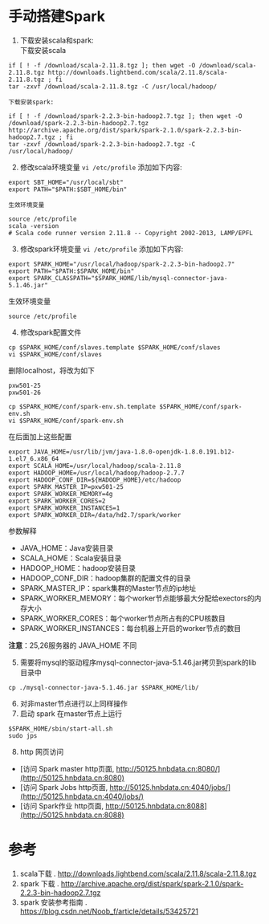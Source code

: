 # 手动搭建Spark

1. 下载安装scala和spark:  
    下载安装scala
```
if [ ! -f /download/scala-2.11.8.tgz ]; then wget -O /download/scala-2.11.8.tgz http://downloads.lightbend.com/scala/2.11.8/scala-2.11.8.tgz ; fi
tar -zxvf /download/scala-2.11.8.tgz -C /usr/local/hadoop/
```

    下载安装spark:
```
if [ ! -f /download/spark-2.2.3-bin-hadoop2.7.tgz ]; then wget -O /download/spark-2.2.3-bin-hadoop2.7.tgz http://archive.apache.org/dist/spark/spark-2.1.0/spark-2.2.3-bin-hadoop2.7.tgz ; fi
tar -zxvf /download/spark-2.2.3-bin-hadoop2.7.tgz -C /usr/local/hadoop/
```
2. 修改scala环境变量 `vi /etc/profile`
    添加如下内容:
```
export SBT_HOME="/usr/local/sbt"
export PATH="$PATH:$SBT_HOME/bin"
```
    生效环境变量
```
source /etc/profile
scala -version
# Scala code runner version 2.11.8 -- Copyright 2002-2013, LAMP/EPFL
```

3. 修改spark环境变量 `vi /etc/profile`
添加如下内容:
```
export SPARK_HOME="/usr/local/hadoop/spark-2.2.3-bin-hadoop2.7"
export PATH="$PATH:$SPARK_HOME/bin"
export SPARK_CLASSPATH="$SPARK_HOME/lib/mysql-connector-java-5.1.46.jar"
```
 生效环境变量
```
source /etc/profile
```

4. 修改spark配置文件
```
cp $SPARK_HOME/conf/slaves.template $SPARK_HOME/conf/slaves
vi $SPARK_HOME/conf/slaves
```
删除localhost，将改为如下
```
pxw501-25
pxw501-26
```

```
cp $SPARK_HOME/conf/spark-env.sh.template $SPARK_HOME/conf/spark-env.sh
vi $SPARK_HOME/conf/spark-env.sh
```
在后面加上这些配置
```
export JAVA_HOME=/usr/lib/jvm/java-1.8.0-openjdk-1.8.0.191.b12-1.el7_6.x86_64
export SCALA_HOME=/usr/local/hadoop/scala-2.11.8
export HADOOP_HOME=/usr/local/hadoop/hadoop-2.7.7
export HADOOP_CONF_DIR=${HADOOP_HOME}/etc/hadoop
export SPARK_MASTER_IP=pxw501-25
export SPARK_WORKER_MEMORY=4g
export SPARK_WORKER_CORES=2
export SPARK_WORKER_INSTANCES=1
export SPARK_WORKER_DIR=/data/hd2.7/spark/worker
```
参数解释
- JAVA_HOME：Java安装目录
- SCALA_HOME：Scala安装目录
- HADOOP_HOME：hadoop安装目录
- HADOOP_CONF_DIR：hadoop集群的配置文件的目录
- SPARK_MASTER_IP：spark集群的Master节点的ip地址
- SPARK_WORKER_MEMORY：每个worker节点能够最大分配给exectors的内存大小
- SPARK_WORKER_CORES：每个worker节点所占有的CPU核数目
- SPARK_WORKER_INSTANCES：每台机器上开启的worker节点的数目

**注意**：25,26服务器的 JAVA_HOME 不同

5. 需要将mysql的驱动程序mysql-connector-java-5.1.46.jar拷贝到spark的lib目录中
```
cp ./mysql-connector-java-5.1.46.jar $SPARK_HOME/lib/
```
6. 对非master节点进行以上同样操作
7. 启动 spark
在master节点上运行
```
$SPARK_HOME/sbin/start-all.sh
sudo jps
```

8. http 网页访问
 - [访问 Spark master http页面, http://50125.hnbdata.cn:8080/](http://50125.hnbdata.cn:8080)
 - [访问 Spark Jobs http页面, http://50125.hnbdata.cn:4040/jobs/](http://50125.hnbdata.cn:4040/jobs/)
 - [访问 Spark作业 http页面, http://50125.hnbdata.cn:8088](http://50125.hnbdata.cn:8088)


# 参考
1. scala下载 . http://downloads.lightbend.com/scala/2.11.8/scala-2.11.8.tgz
2. spark 下载 . http://archive.apache.org/dist/spark/spark-2.1.0/spark-2.2.3-bin-hadoop2.7.tgz
3. spark 安装参考指南 . https://blog.csdn.net/Noob_f/article/details/53425721